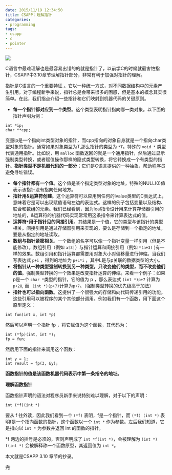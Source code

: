 ```yaml
---
date: 2015/11/19 12:34:50
title: CSAPP：理解指针
categories:
- programming
tags:
- csapp
- c
- pointer
---
```

![](/images/post/csapp2ecover.jpg)

C语言中最难理解也是最容易出错的的就是指针了，以前学C的时候就最害怕指针，CSAPP中3.10章节理解指针部分，非常有利于加强对指针的理解。

指针是C语言的一个重要特征 。它以一种统一方式，对不同数据结构中的元素产生引用。对于编程新手来说，指针总是会带来很多的困惑，但是基本的概念其实很简单。在此，我们指点介绍一些指针和它们映射到机器代码的关键原则。

- **每一个指针都对应到一个类型**。这个类型表明指针指向哪一类对象。以下面的指针声明为例：

```
int *ip;
char **cpp;
```
<!-- more -->
变量ip是一个指向int类型对象的指针，而cpp指向的对象自身就是一个指向char类型对象的指针。通常如果对象类型为T,那么指针的类型为 `*T`。特殊的 `void *` 类型代表通用指针。比如说，用 `malloc` 函数返回的就是一个通用指针，然后通过显示强制类型转换，或者赋值操作那样的隐式类型转换，将它转换成一个有类型的指针。**指针类型不是机器代码的一部分**；它们是C语言提供的一种抽象，帮助程序员避免寻址错误。

- **每个指针都有一个值**。这个值是某个指定类型对象的地址，特殊的NULL(0)值表示该指针没有指向任何地方。
- **指针用&运算符创建**。这个运算符可以应用到任何的lvalue类型的C表达式上，意味着它是可以出现赋值语句左边的表达式。这样的例子包括变量以及结构、联合和数组的元素。我们已经看到，因为leal指令设计用来计算存储器引用的地址的，&运算符的机器代码实现常常用这条指令来计算表达式的值。
- **运算符`*`用于指针见的间接引用**。其结果是一个值，它的类型与该指针的类型相关。间接引用是通过存储器引用来实现的，要么是存储到一个指定的地址，要是从指定的地址读取。
- **数组与指针紧密相关**。一个数组的名字可以像一个指针变量一样引用（但是不能修改）。数组引用（例如 `a[3]`）与指针运算和间接引用（例如 `*(a+3)` )有一样的效果。数组引用和指针运算都需要用对象大小对偏移量进行伸缩。当我们写表达式 `p+i` ，得到的地址为 `p+L*i` ，其中L是与p关联的数据类型的大小。
- **将指针从一种类型强制转换到另一种类型，只改变他们的类型，而不改变他们的值**。强制类型转换的一个效果是改变指针运算的伸缩。来看一个例子：如果p是一个 `char *`类型的指针，它的值为 p ，那么表达式 `(int *)p+7` 计算为 `p+28`, 而 `（int *)(p+7)`计算为`p+7`。（强制类型转换的优先级高于加法）
- **指针也可以指向函数**。这提供了一个很强大的存储和向代码传递引用的功能。这些引用可以被程序的某个其他部分调用。例如我们有一个函数，用下面这个原型定义：

```
int fun(int x, int *p)
```
然后可以声明一个指针 fp ，将它赋值为这个函数，其代码为：

```
int (*fp)(int, int *);
fp = fun;
```
然后用下面的指针来调用这个函数：

```
int y = 1;
int result = fp(3, &y);
```
**函数指针的值是该函数机器代码表示中第一条指令的地址。**


**理解函数指针**

函数指针声明的语法对程序员新手来说特别难以理解，对于以下的声明：

```
int (*f)(int *)
```
要从 f 往外读，因此我们看到一个 `(*f)` 表明，f是一个指针，而 `(*f) (int *)` 表明f是一个指向函数的指针，这个函数以一个 `int *` 作为参数。左后我们知道，它是指向以 `int *` 为参数并返回 int 的函数的指针。

\*f 两边的括号是必须的，否则声明成了 `int *f(int *)`，会被理解为 `(int *) f(int *)` 会被解释称一个函数原型，其返回值为 `int *`。

本文就是CSAPP 3.10 章节的抄录。

完
